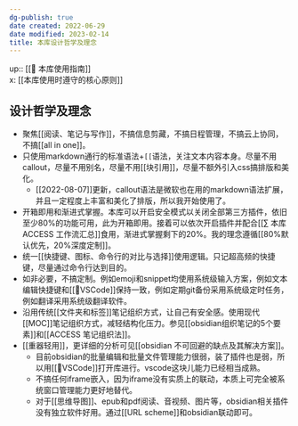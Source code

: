 ```yaml
---
dg-publish: true
date created: 2022-06-29
date modified: 2023-02-14
title: 本库设计哲学及理念
---
```


up:: [[🧰 本库使用指南]]  
x: [[本库使用时遵守的核心原则]]

## 设计哲学及理念

- 聚焦[[阅读、笔记与写作]]，不搞信息剪藏，不搞日程管理，不搞云上协同，不搞[[all in one]]。
- 只使用markdown通行的标准语法+`[[`语法，关注文本内容本身。尽量不用callout，尽量不用别名，尽量不用[[块引用]]，尽量不额外引入css搞排版和美化。
	- [[2022-08-07]]更新，callout语法是微软也在用的markdown语法扩展，并且一定程度上丰富和美化了排版，所以我开始使用了。
- 开箱即用和渐进式掌握。本库可以开启安全模式以关闭全部第三方插件，依旧至少80%的功能可用，此为开箱即用。接着可以依次开启插件并配合[[∑ 本库 ACCESS 工作流汇总]]食用，渐进式掌握剩下的20%。我的理念遵循[[80%默认优先，20%深度定制]]。
- 统一[[快捷键、图标、命令行的对比与选择]]使用逻辑。只记超高频的快捷键，尽量通过命令行达到目的。
- 如非必要，不搞定制。例如emoji和snippet均使用系统级输入方案，例如文本编辑快捷键和[[🤖VSCode]]保持一致，例如定期git备份采用系统级定时任务，例如翻译采用系统级翻译软件。
- 沿用传统[[文件夹和标签]]笔记组织方式，让自己有安全感。使用现代[[MOC]]笔记组织方式，减轻结构化压力。参见[[obsidian组织笔记的5个要素]]和[[ACCESS 笔记组织法]]。
- [[重器轻用]]，更详细的分析可见[[obsidian 不可回避的缺点及其解决方案]]。
	- 目前obsidian的批量编辑和批量文件管理能力很弱，装了插件也是弱，所以用[[🤖VSCode]]打开库进行。vscode这块儿能力已经相当成熟。
	- 不搞任何iframe嵌入，因为iframe没有实质上的联动，本质上可完全被系统窗口管理能力更好地替代。
	- 对于[[思维导图]]、epub和pdf阅读、音视频、图片等，obsidian相关插件没有独立软件好用。通过[[URL scheme]]和obsidian联动即可。
